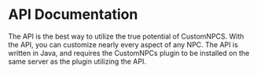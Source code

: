 # API Documentation

The API is the best way to utilize the true potential of CustomNPCS. With the API, you can customize nearly every aspect
of any NPC. The API is written in Java, and requires the CustomNPCs plugin to be installed on the same server as the 
plugin utilizing the API.